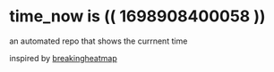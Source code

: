 # time_now is (( 1698908400058 ))

an automated repo that shows the currnent time

inspired by [breakingheatmap](https://github.com/breakingheatmap/breakingheatmap)